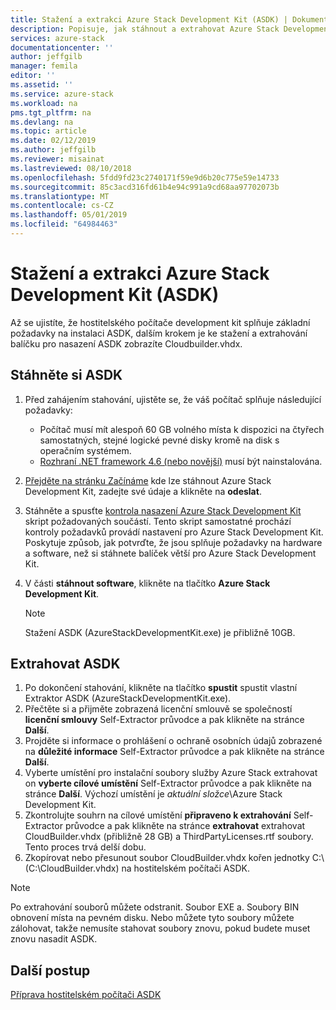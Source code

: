 ```yaml
---
title: Stažení a extrakci Azure Stack Development Kit (ASDK) | Dokumentace Microsoftu
description: Popisuje, jak stáhnout a extrahovat Azure Stack Development Kit (ASDK).
services: azure-stack
documentationcenter: ''
author: jeffgilb
manager: femila
editor: ''
ms.assetid: ''
ms.service: azure-stack
ms.workload: na
pms.tgt_pltfrm: na
ms.devlang: na
ms.topic: article
ms.date: 02/12/2019
ms.author: jeffgilb
ms.reviewer: misainat
ms.lastreviewed: 08/10/2018
ms.openlocfilehash: 5fdd9fd23c2740171f59e9d6b20c775e59e14733
ms.sourcegitcommit: 85c3acd316fd61b4e94c991a9cd68aa97702073b
ms.translationtype: MT
ms.contentlocale: cs-CZ
ms.lasthandoff: 05/01/2019
ms.locfileid: "64984463"
---
```

# <a name="download-and-extract-the-azure-stack-development-kit-asdk"></a>Stažení a extrakci Azure Stack Development Kit (ASDK)
Až se ujistíte, že hostitelského počítače development kit splňuje základní požadavky na instalaci ASDK, dalším krokem je ke stažení a extrahování balíčku pro nasazení ASDK zobrazíte Cloudbuilder.vhdx.

## <a name="download-the-asdk"></a>Stáhněte si ASDK
1. Před zahájením stahování, ujistěte se, že váš počítač splňuje následující požadavky:

   - Počítač musí mít alespoň 60 GB volného místa k dispozici na čtyřech samostatných, stejné logické pevné disky kromě na disk s operačním systémem.
   - [Rozhraní .NET framework 4.6 (nebo novější)](https://dotnet.microsoft.com/download/dotnet-framework-runtime/net46) musí být nainstalována.

2. [Přejděte na stránku Začínáme](https://azure.microsoft.com/overview/azure-stack/try/?v=try) kde lze stáhnout Azure Stack Development Kit, zadejte své údaje a klikněte na **odeslat**.
3. Stáhněte a spusťte [kontrola nasazení Azure Stack Development Kit](https://go.microsoft.com/fwlink/?LinkId=828735&clcid=0x409) skript požadovaných součástí. Tento skript samostatné prochází kontroly požadavků provádí nastavení pro Azure Stack Development Kit. Poskytuje způsob, jak potvrďte, že jsou splňuje požadavky na hardware a software, než si stáhnete balíček větší pro Azure Stack Development Kit.
4. V části **stáhnout software**, klikněte na tlačítko **Azure Stack Development Kit**.

   > [!NOTE]
   > Stažení ASDK (AzureStackDevelopmentKit.exe) je přibližně 10GB.

## <a name="extract-the-asdk"></a>Extrahovat ASDK
1. Po dokončení stahování, klikněte na tlačítko **spustit** spustit vlastní Extraktor ASDK (AzureStackDevelopmentKit.exe).
2. Přečtěte si a přijměte zobrazená licenční smlouvě se společností **licenční smlouvy** Self-Extractor průvodce a pak klikněte na stránce **Další**.
3. Projděte si informace o prohlášení o ochraně osobních údajů zobrazené na **důležité informace** Self-Extractor průvodce a pak klikněte na stránce **Další**.
4. Vyberte umístění pro instalační soubory služby Azure Stack extrahovat on **vyberte cílové umístění** Self-Extractor průvodce a pak klikněte na stránce **Další**. Výchozí umístění je *aktuální složce*\Azure Stack Development Kit. 
5. Zkontrolujte souhrn na cílové umístění **připraveno k extrahování** Self-Extractor průvodce a pak klikněte na stránce **extrahovat** extrahovat CloudBuilder.vhdx (přibližně 28 GB) a ThirdPartyLicenses.rtf soubory. Tento proces trvá delší dobu.
6. Zkopírovat nebo přesunout soubor CloudBuilder.vhdx kořen jednotky C:\ (C:\CloudBuilder.vhdx) na hostitelském počítači ASDK.

> [!NOTE]
> Po extrahování souborů můžete odstranit. Soubor EXE a. Soubory BIN obnovení místa na pevném disku. Nebo můžete tyto soubory můžete zálohovat, takže nemusíte stahovat soubory znovu, pokud budete muset znovu nasadit ASDK.


## <a name="next-steps"></a>Další postup
[Příprava hostitelském počítači ASDK](asdk-prepare-host.md)